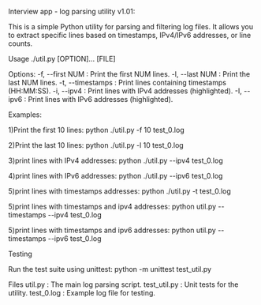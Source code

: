 Interview app - log parsing utility v1.01:

This is a simple Python utility for parsing and filtering log files. It allows you to extract specific lines based on timestamps, IPv4/IPv6 addresses, or line counts.

Usage
./util.py [OPTION]... [FILE]

Options:
-f, --first NUM  : Print the first NUM lines.
-l, --last NUM   : Print the last NUM lines.
-t, --timestamps : Print lines containing timestamps (HH:MM:SS).
-i, --ipv4       : Print lines with IPv4 addresses (highlighted).
-I, --ipv6       : Print lines with IPv6 addresses (highlighted).

Examples:

1)Print the first 10 lines:
python ./util.py -f 10 test_0.log

2)Print the last 10 lines:
python ./util.py -l 10 test_0.log

3)print lines with IPv4 addresses:
python ./util.py --ipv4 test_0.log

4)print lines with IPv6 addresses:
python ./util.py --ipv6 test_0.log

5)print lines with timestamps addresses:
python ./util.py -t test_0.log

5)print lines with timestamps and ipv4 addresses:
python util.py --timestamps --ipv4 test_0.log

5)print lines with timestamps and ipv6 addresses:
python util.py --timestamps --ipv6 test_0.log

Testing

Run the test suite using unittest:
python -m unittest test_util.py

Files
util.py : The main log parsing script.
test_util.py : Unit tests for the utility.
test_0.log : Example log file for testing.